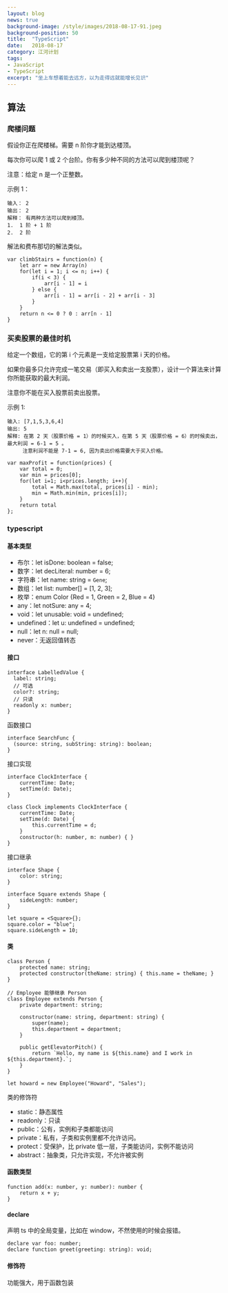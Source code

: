 ```yaml
---
layout: blog
news: true
background-image: /style/images/2018-08-17-91.jpeg
background-position: 50
title:  "TypeScript"
date:   2018-08-17
category: 江河计划
tags:
- JavaScript
- TypeScript
excerpt: "坐上车想着能去远方，以为走得远就能增长见识"
---
```


## 算法
### 爬楼问题
假设你正在爬楼梯。需要 n 阶你才能到达楼顶。

每次你可以爬 1 或 2 个台阶。你有多少种不同的方法可以爬到楼顶呢？

注意：给定 n 是一个正整数。

示例 1：
```
输入： 2
输出： 2
解释： 有两种方法可以爬到楼顶。
1.  1 阶 + 1 阶
2.  2 阶
```
解法和费布那切的解法类似。
```
var climbStairs = function(n) {
    let arr = new Array(n)
    for(let i = 1; i <= n; i++) {
        if(i < 3) {
            arr[i - 1] = i
        } else {
            arr[i - 1] = arr[i - 2] + arr[i - 3]
        }
    }
    return n <= 0 ? 0 : arr[n - 1]
}
```

### 买卖股票的最佳时机
给定一个数组，它的第 i 个元素是一支给定股票第 i 天的价格。

如果你最多只允许完成一笔交易（即买入和卖出一支股票），设计一个算法来计算你所能获取的最大利润。

注意你不能在买入股票前卖出股票。

示例 1:
```
输入: [7,1,5,3,6,4]
输出: 5
解释: 在第 2 天（股票价格 = 1）的时候买入，在第 5 天（股票价格 = 6）的时候卖出，最大利润 = 6-1 = 5 。
     注意利润不能是 7-1 = 6, 因为卖出价格需要大于买入价格。
```
```
var maxProfit = function(prices) {
    var total = 0;
    var min = prices[0];
    for(let i=1; i<prices.length; i++){
        total = Math.max(total, prices[i] - min);
        min = Math.min(min, prices[i]);
    }
    return total
};
```
### typescript

#### 基本类型

- 布尔：let isDone: boolean = false;
- 数字：let decLiteral: number = 6;
- 字符串：let name: string = `Gene`;
- 数组：let list: number[] = [1, 2, 3];
- 枚举：enum Color {Red = 1, Green = 2, Blue = 4}
- any：let notSure: any = 4;
- void：let unusable: void = undefined;
- undefined：let u: undefined = undefined;
- null：let n: null = null;
- never：无返回值转态

#### 接口
```
interface LabelledValue {
  label: string;
  // 可选
  color?: string;
  // 只读
  readonly x: number;
}
```

函数接口
```
interface SearchFunc {
  (source: string, subString: string): boolean;
}
```

接口实现
```
interface ClockInterface {
    currentTime: Date;
    setTime(d: Date);
}

class Clock implements ClockInterface {
    currentTime: Date;
    setTime(d: Date) {
        this.currentTime = d;
    }
    constructor(h: number, m: number) { }
}
```

接口继承
```
interface Shape {
    color: string;
}

interface Square extends Shape {
    sideLength: number;
}

let square = <Square>{};
square.color = "blue";
square.sideLength = 10;
```
#### 类
```
class Person {
    protected name: string;
    protected constructor(theName: string) { this.name = theName; }
}

// Employee 能够继承 Person
class Employee extends Person {
    private department: string;

    constructor(name: string, department: string) {
        super(name);
        this.department = department;
    }

    public getElevatorPitch() {
        return `Hello, my name is ${this.name} and I work in ${this.department}.`;
    }
}

let howard = new Employee("Howard", "Sales");
```
类的修饰符

- static：静态属性
- readonly：只读
- public：公有，实例和子类都能访问
- private：私有，子类和实例里都不允许访问。
- protect：受保护，比 private 低一层，子类能访问，实例不能访问
- abstract：抽象类，只允许实现，不允许被实例

#### 函数类型
```
function add(x: number, y: number): number {
    return x + y;
}
```
#### declare

声明 ts 中的全局变量，比如在 window，不然使用的时候会报错。

```
declare var foo: number;
declare function greet(greeting: string): void;
```
#### 修饰符
功能强大，用于函数包装